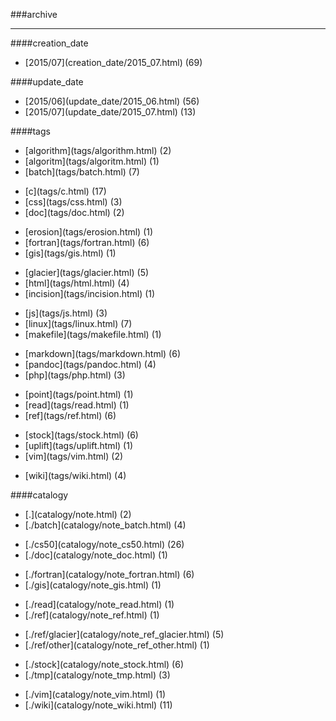 ###archive

-----

<div id="wiki_creation_date_archive">
####creation_date
<ul>
<li>[2015/07](creation_date/2015_07.html)
<span>(69)</span>
</li>
</ul>
</div>
<div id="wiki_update_date_archive">
####update_date
<ul>
<li>[2015/06](update_date/2015_06.html)
<span>(56)</span>
</li>
<li>[2015/07](update_date/2015_07.html)
<span>(13)</span>
</li>
</ul>
</div>
<div id="wiki_tags_archive">
####tags
<ul>
<li>[algorithm](tags/algorithm.html)
<span>(2)</span>
</li>
<li>[algoritm](tags/algoritm.html)
<span>(1)</span>
</li>
<li>[batch](tags/batch.html)
<span>(7)</span>
</li>
<p>
<li>[c](tags/c.html)
<span>(17)</span>
</li>
<li>[css](tags/css.html)
<span>(3)</span>
</li>
<li>[doc](tags/doc.html)
<span>(2)</span>
</li>
<p>
<li>[erosion](tags/erosion.html)
<span>(1)</span>
</li>
<li>[fortran](tags/fortran.html)
<span>(6)</span>
</li>
<li>[gis](tags/gis.html)
<span>(1)</span>
</li>
<p>
<li>[glacier](tags/glacier.html)
<span>(5)</span>
</li>
<li>[html](tags/html.html)
<span>(4)</span>
</li>
<li>[incision](tags/incision.html)
<span>(1)</span>
</li>
<p>
<li>[js](tags/js.html)
<span>(3)</span>
</li>
<li>[linux](tags/linux.html)
<span>(7)</span>
</li>
<li>[makefile](tags/makefile.html)
<span>(1)</span>
</li>
<p>
<li>[markdown](tags/markdown.html)
<span>(6)</span>
</li>
<li>[pandoc](tags/pandoc.html)
<span>(4)</span>
</li>
<li>[php](tags/php.html)
<span>(3)</span>
</li>
<p>
<li>[point](tags/point.html)
<span>(1)</span>
</li>
<li>[read](tags/read.html)
<span>(1)</span>
</li>
<li>[ref](tags/ref.html)
<span>(6)</span>
</li>
<p>
<li>[stock](tags/stock.html)
<span>(6)</span>
</li>
<li>[uplift](tags/uplift.html)
<span>(1)</span>
</li>
<li>[vim](tags/vim.html)
<span>(2)</span>
</li>
<p>
<li>[wiki](tags/wiki.html)
<span>(4)</span>
</li>
</ul>
</div>
<div id="wiki_catalogy_archive">
####catalogy
<ul>
<li>[.](catalogy/note.html)
<span>(2)</span>
</li>
<li>[./batch](catalogy/note_batch.html)
<span>(4)</span>
</li>
<p>
<li>[./cs50](catalogy/note_cs50.html)
<span>(26)</span>
</li>
<li>[./doc](catalogy/note_doc.html)
<span>(1)</span>
</li>
<p>
<li>[./fortran](catalogy/note_fortran.html)
<span>(6)</span>
</li>
<li>[./gis](catalogy/note_gis.html)
<span>(1)</span>
</li>
<p>
<li>[./read](catalogy/note_read.html)
<span>(1)</span>
</li>
<li>[./ref](catalogy/note_ref.html)
<span>(1)</span>
</li>
<p>
<li>[./ref/glacier](catalogy/note_ref_glacier.html)
<span>(5)</span>
</li>
<li>[./ref/other](catalogy/note_ref_other.html)
<span>(1)</span>
</li>
<p>
<li>[./stock](catalogy/note_stock.html)
<span>(6)</span>
</li>
<li>[./tmp](catalogy/note_tmp.html)
<span>(3)</span>
</li>
<p>
<li>[./vim](catalogy/note_vim.html)
<span>(1)</span>
</li>
<li>[./wiki](catalogy/note_wiki.html)
<span>(11)</span>
</li>
<p>
</ul>
</div>
